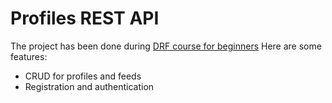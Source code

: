 # Profiles REST API
The project has been done during [DRF course for beginners](https://coursehunter.net/course/sozdayte-backend-rest-api-s-pomoshchyu-python-i-django-dlya-nachinayushchih)
Here are some features:
- CRUD for profiles and feeds
- Registration and authentication
